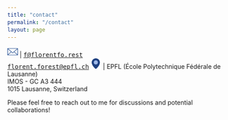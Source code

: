 ```yaml
---
title: "contact"
permalink: "/contact"
layout: page
---
```


<img src="/assets/img/icons/e-mail-envelope-blue.png" alt="E-mail" height="24px" width="24px" style="padding: 0"/> | <tt><a href="mailto:f@florentfo.rest">f@florentfo.rest</a></tt><br/><tt><a href="mailto:florent.forest@epfl.ch">florent.forest@epfl.ch</a></tt>
<img src="/assets/img/icons/location.png" alt="Office" height="24px" width="24px" style="padding: 0"/> | EPFL (École Polytechnique Fédérale de Lausanne)<br/>IMOS - GC A3 444<br/>1015 Lausanne, Switzerland

Please feel free to reach out to me for discussions and potential collaborations!
